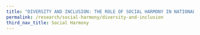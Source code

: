 ```yaml
---
title: "DIVERSITY AND INCLUSION: THE ROLE OF SOCIAL HARMONY IN NATIONAL SECURITY"
permalink: /research/social-harmony/diversity-and-inclusion
third_nav_title: Social Harmony
---
```

